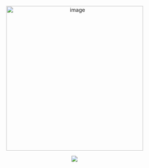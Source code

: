 <p align="center">
  <a>
     <img width="367" height="390" alt="image" src="https://github.com/user-attachments/assets/4d9d08fa-52c4-422e-8351-e7de66ac5b0a" />
  </a>
</p>

<div align="center">
  <img src="https://github-readme-stats.vercel.app/api?username=rajrawat37&show_icons=true&theme=radical" />
</div>
